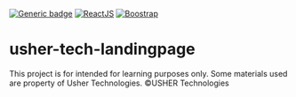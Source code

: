 [![Generic badge](https://img.shields.io/badge/Status-In%20Early%20Development-red.svg)](https://shields.io/)
[![ReactJS](https://badgen.net/badge/icon/ReactJS?icon=atom&label)](https://https://reactjs.org/)
[![Boostrap](https://badgen.net/badge/v5/Bootstrap/purple)](https://getbootstrap.com/)

# usher-tech-landingpage

This project is for intended for learning purposes only. Some materials used are property of Usher Technologies. ©USHER Technologies
